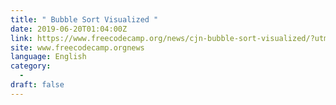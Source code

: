 ```yaml
---
title: " Bubble Sort Visualized "
date: 2019-06-20T01:04:00Z
link: https://www.freecodecamp.org/news/cjn-bubble-sort-visualized/?utm_medium=RSS&utm_source=news.12bit.vn
site: www.freecodecamp.orgnews
language: English
category:
  -   
draft: false
---
```

